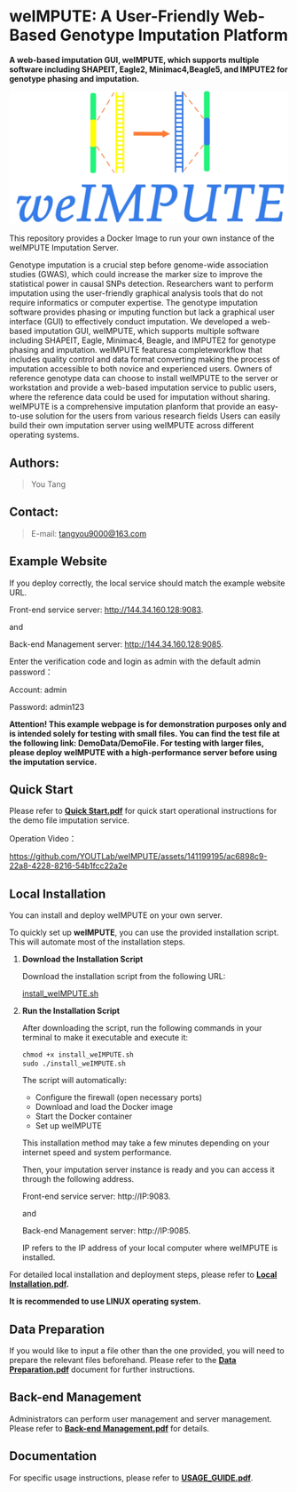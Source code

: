 # weIMPUTE: A User-Friendly Web-Based Genotype Imputation Platform
**A web-based imputation GUI, weIMPUTE, which supports multiple software including SHAPEIT, Eagle2, Minimac4,Beagle5, and IMPUTE2 for genotype phasing and imputation.**

<img src="logo.png" alt="weIMPUTE" style="zoom: 50%;" />

This repository provides a Docker Image to run your own instance of the weIMPUTE Imputation Server.

Genotype imputation is a crucial step before genome-wide association studies (GWAS), which could increase the marker size to improve the statistical power in causal SNPs detection. Researchers want  to perform  imputation using the user-friendly graphical analysis tools that do not require  informatics or  computer expertise. The genotype imputation software provides phasing or imputing function but lack a graphical user interface (GUI) to effectively conduct imputation. We developed a web-based imputation GUI, weIMPUTE, which supports multiple software including SHAPEIT, Eagle, Minimac4, Beagle, and IMPUTE2 for genotype phasing and imputation. weIMPUTE featuresa completeworkflow that includes quality control and data format converting making the process of imputation accessible to both novice and experienced users. Owners of  reference genotype data can choose to install weIMPUTE to the server or workstation and  provide a web-based imputation service to public users, where the reference data could be used for imputation without sharing. weIMPUTE is a comprehensive imputation planform that provide an easy-to-use solution for the users from various research fields Users can easily build their own imputation server using weIMPUTE across different operating systems.

## Authors:

> You Tang



## Contact:

> E-mail: tangyou9000@163.com



## Example Website

If you deploy correctly, the local service should match the example website URL.

Front-end service server: http://144.34.160.128:9083. 

and

Back-end Management server: http://144.34.160.128:9085.

Enter the verification code and login as admin with the default admin password：

Account: admin

Password: admin123

**Attention! This example webpage is for demonstration purposes only and is intended solely for testing with small files. You can find the test file at the following link: DemoData/DemoFile. For testing with larger files, please deploy weIMPUTE with a high-performance server before using the imputation service.** 



## Quick Start

Please refer to **[Quick Start.pdf](https://github.com/YOUTLab/weIMPUTE/blob/main/Quick%20Start.pdf)** for quick start operational instructions for the demo file imputation service.

Operation Video：

https://github.com/YOUTLab/weIMPUTE/assets/141199195/ac6898c9-22a8-4228-8216-54b1fcc22a2e



## Local Installation

You can install and deploy weIMPUTE on your own server.

To quickly set up **weIMPUTE**, you can use the provided installation script. This will automate most of the installation steps.

1. **Download the Installation Script**

   Download the installation script from the following URL:

   [install_weIMPUTE.sh](https://github.com/YOUTLab/weIMPUTE/blob/main/install_weIMPUTE.sh)

2. **Run the Installation Script**

   After downloading the script, run the following commands in your terminal to make it executable and execute it:

   ```
   chmod +x install_weIMPUTE.sh
   sudo ./install_weIMPUTE.sh
   ```

   The script will automatically:

   - Configure the firewall (open necessary ports)
   - Download and load the Docker image
   - Start the Docker container
   - Set up weIMPUTE

   This installation method may take a few minutes depending on your internet speed and system performance.

   

   Then, your imputation server instance is ready and you can access it through the following address.

   Front-end service server: http://IP:9083. 

   and

   Back-end Management server: http://IP:9085.

   IP refers to the IP address of your local computer where weIMPUTE is installed.


For detailed local installation and deployment steps, please refer to **[Local Installation.pdf](https://github.com/YOUTLab/weIMPUTE/blob/main/Local%20Installation.pdf).**

**It is recommended to use LINUX operating system.**



## Data Preparation

If you would like to input a file other than the one provided, you will need to prepare the relevant files beforehand. Please refer to the **[Data Preparation.pdf](Data%20Preparation.pdf)** document for further instructions.



## Back-end Management

Administrators can perform user management and server management. Please refer to **[Back-end Management.pdf](Back-end%20Management.pdf)** for details.



## Documentation

For specific usage instructions, please refer to **[USAGE_GUIDE.pdf](USAGE_GUIDE.pdf)**.
